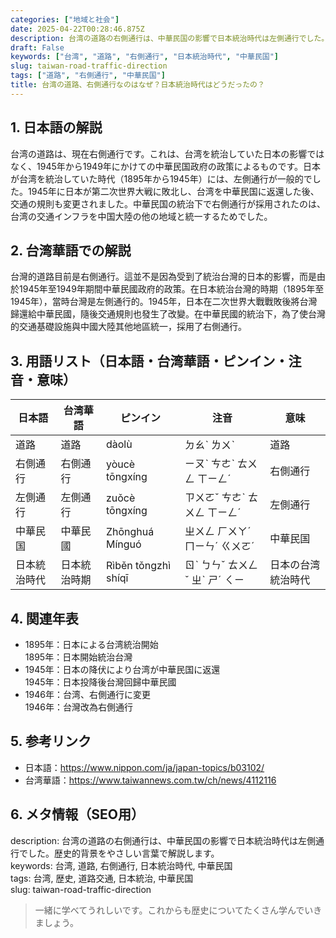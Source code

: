 ```yaml
---
categories: ["地域と社会"]
date: 2025-04-22T00:28:46.875Z
description: 台湾の道路の右側通行は、中華民国の影響で日本統治時代は左側通行でした。歴史的背景をやさしい言葉で解説します。
draft: False
keywords: ["台湾", "道路", "右側通行", "日本統治時代", "中華民国"]
slug: taiwan-road-traffic-direction
tags: ["道路", "右側通行", "中華民国"]
title: 台湾の道路、右側通行なのはなぜ？日本統治時代はどうだったの？
---
```




## 1. 日本語の解説  
台湾の道路は、現在右側通行です。これは、台湾を統治していた日本の影響ではなく、1945年から1949年にかけての中華民国政府の政策によるものです。日本が台湾を統治していた時代（1895年から1945年）には、左側通行が一般的でした。1945年に日本が第二次世界大戦に敗北し、台湾を中華民国に返還した後、交通の規則も変更されました。中華民国の統治下で右側通行が採用されたのは、台湾の交通インフラを中国大陸の他の地域と統一するためでした。

## 2. 台湾華語での解説  
台灣的道路目前是右側通行。這並不是因為受到了統治台灣的日本的影響，而是由於1945年至1949年期間中華民國政府的政策。在日本統治台灣的時期（1895年至1945年），當時台灣是左側通行的。1945年，日本在二次世界大戰戰敗後將台灣歸還給中華民國，隨後交通規則也發生了改變。在中華民國的統治下，為了使台灣的交通基礎設施與中國大陸其他地區統一，採用了右側通行。

## 3. 用語リスト（日本語・台湾華語・ピンイン・注音・意味）  
| 日本語       | 台湾華語    | ピンイン           | 注音    | 意味                    |
|--------------|------------|-------------------|---------|-------------------------|
| 道路         | 道路       | dàolù             | ㄉㄠˋ ㄌㄨˋ | 道路                    |
| 右側通行     | 右側通行   | yòucè tōngxíng    | ㄧㄡˋ ㄘㄜˋ ㄊㄨㄥ ㄒㄧㄥˊ | 右側通行                |
| 左側通行     | 左側通行   | zuǒcè tōngxíng    | ㄗㄨㄛˇ ㄘㄜˋ ㄊㄨㄥ ㄒㄧㄥˊ | 左側通行                |
| 中華民国     | 中華民國   | Zhōnghuá Mínguó   | ㄓㄨㄥ ㄏㄨㄚˊ ㄇㄧㄣˊ ㄍㄨㄛˊ | 中華民国               |
| 日本統治時代 | 日本統治時期 | Rìběn tǒngzhì shíqī | ㄖˋ ㄅㄣˇ ㄊㄨㄥˇ ㄓˋ ㄕˊ ㄑㄧ | 日本の台湾統治時代         |

## 4. 関連年表  
- 1895年：日本による台湾統治開始  
  1895年：日本開始統治台灣 
- 1945年：日本の降伏により台湾が中華民国に返還  
  1945年：日本投降後台灣回歸中華民國  
- 1946年：台湾、右側通行に変更  
  1946年：台灣改為右側通行

## 5. 参考リンク  
- 日本語：https://www.nippon.com/ja/japan-topics/b03102/
- 台湾華語：https://www.taiwannews.com.tw/ch/news/4112116

## 6. メタ情報（SEO用）  
description: 台湾の道路の右側通行は、中華民国の影響で日本統治時代は左側通行でした。歴史的背景をやさしい言葉で解説します。  
keywords: 台湾, 道路, 右側通行, 日本統治時代, 中華民国  
tags: 台湾, 歴史, 道路交通, 日本統治, 中華民国  
slug: taiwan-road-traffic-direction

> 一緒に学べてうれしいです。これからも歴史についてたくさん学んでいきましょう。